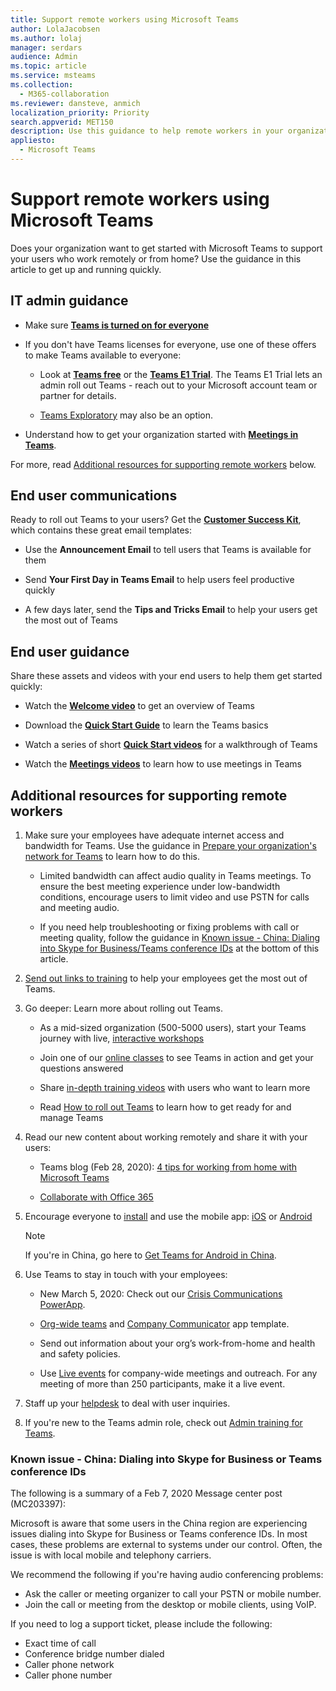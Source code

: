 ```yaml
---
title: Support remote workers using Microsoft Teams
author: LolaJacobsen
ms.author: lolaj
manager: serdars
audience: Admin
ms.topic: article
ms.service: msteams
ms.collection: 
  - M365-collaboration
ms.reviewer: dansteve, anmich
localization_priority: Priority
search.appverid: MET150
description: Use this guidance to help remote workers in your organization to be productive using Microsoft Teams, especially when they're working from home (WFH) in response to the COVID-19 (Coronavirus) outbreak.
appliesto: 
  - Microsoft Teams
---
```


# Support remote workers using Microsoft Teams

Does your organization want to get started with Microsoft Teams to support your users who work remotely or from home? Use the guidance in this article to get up and running quickly.

## IT admin guidance

-  Make sure **[Teams is turned on for everyone](assign-teams-licenses.md)**
    
- If you don't have Teams licenses for everyone, use one of these offers to make Teams available to everyone:

   - Look at **[Teams free](https://support.office.com/article/Welcome-to-Microsoft-Teams-free-6d79a648-6913-4696-9237-ed13de64ae3c)** or the **[Teams E1 Trial](e1-trial-license.md)**. The Teams E1 Trial lets an admin roll out Teams - reach out to your Microsoft account team or partner for details.

   - [Teams Exploratory](teams-exploratory.md) may also be an option. 

- Understand how to get your organization started with **[Meetings in Teams](https://docs.microsoft.com/MicrosoftTeams/tutorial-meetings-in-teams)**. 

For more, read [Additional resources for supporting remote workers](#additional-resources-for-supporting-remote-workers) below.


## End user communications

Ready to roll out Teams to your users? Get the **[Customer Success Kit](https://download.microsoft.com/download/A/E/9/AE984CD4-CF4B-41E7-9ABD-6735E3F01897/MicrosoftTeamsCustomerSuccessKit.zip)**, which contains these great email templates:

- Use the **Announcement Email** to tell users that Teams is available for them

- Send **Your First Day in Teams Email** to help users feel productive quickly

- A few days later, send the **Tips and Tricks Email** to help your users get the most out of Teams

## End user guidance

Share these assets and videos with your end users to help them get started quickly:

- Watch the **[Welcome video](https://support.office.com/article/video-welcome-to-microsoft-teams-b98d533f-118e-4bae-bf44-3df2470c2b12?wt.mc_id=otc_microsoft_teams)** to get an overview of Teams

- Download the **[Quick Start Guide](https://download.microsoft.com/download/D/9/F/D9FE8B9E-22F5-47BF-A1AB-09539C41FCD0/Teams%20QS.pdf)** to learn the Teams basics

- Watch a series of short **[Quick Start videos](https://support.office.com/article/video-what-is-microsoft-teams-422bf3aa-9ae8-46f1-83a2-e65720e1a34d)** for a walkthrough of Teams

- Watch the **[Meetings videos](https://support.office.com/article/join-a-teams-meeting-078e9868-f1aa-4414-8bb9-ee88e9236ee4)** to learn how to use meetings in Teams


## Additional resources for supporting remote workers

1. Make sure your employees have adequate internet access and bandwidth for Teams. Use the guidance in [Prepare your organization's network for Teams](prepare-network.md) to learn how to do this.
   - Limited bandwidth can affect audio quality in Teams meetings. To ensure the best meeting experience under low-bandwidth conditions, encourage users to limit video and use PSTN for calls and meeting audio. 

   - If you need help troubleshooting or fixing problems with call or meeting quality, follow the guidance in [Known issue - China: Dialing into Skype for Business/Teams conference IDs](#known-issue---china-dialing-into-skype-for-business-or-teams-conference-ids) at the bottom of this article.

2.  [Send out links to training](enduser-training.md) to help your employees get the most out of Teams.

3. Go deeper: Learn more about rolling out Teams.
   - As a mid-sized organization (500-5000 users), start your Teams journey with live, [interactive workshops](teams-in-30-workshops.md)

   - Join one of our [online classes](instructor-led-training-teams-landing-page.md) to see Teams in action and get your questions answered  

   - Share [in-depth training videos](https://www.youtube.com/playlist?list=PLXPr7gfUMmKzR7_jXN5s886apYoHNC3Xk) with users who want to learn more

   - Read [How to roll out Teams](How-to-roll-out-teams.md) to learn how to get ready for and manage Teams


    
3. Read our new content about working remotely and share it with your users:
        
      - Teams blog (Feb 28, 2020): [4 tips for working from home with Microsoft Teams](https://techcommunity.microsoft.com/t5/microsoft-teams-blog/4-tips-for-working-from-home-with-microsoft-teams-by-lola/ba-p/1202083)

      - [Collaborate with Office 365](https://support.office.com/article/Collaborate-with-Office-365-ac05a41e-0b49-4420-9ebc-190ee4e744f4)


3.  Encourage everyone to [install](get-clients.md#mobile-clients) and use the mobile app: [iOS](https://go.microsoft.com/fwlink/?LinkId=835758) or [Android](https://go.microsoft.com/fwlink/p/?linkid=2102168)

    > [!NOTE]
    > If you're in China, go here to [Get Teams for Android in China](get-teams-android-in-china.md).

8. Use Teams to stay in touch with your employees:
   - New March 5, 2020: Check out our [Crisis Communications PowerApp](https://powerapps.microsoft.com/blog/crisis-communication-a-power-platform-template/).

   - [Org-wide teams](create-an-org-wide-team.md) and [Company Communicator](https://docs.microsoft.com/microsoftteams/platform/samples/app-templates#company-communicator) app template.
    
   - Send out information about your org’s work-from-home and health and safety policies.
    
   - Use [Live events](teams-live-events/what-are-teams-live-events.md) for company-wide meetings and outreach. For any meeting of more than 250 participants, make it a live event. 

4.  Staff up your [helpdesk](troubleshoot-installation.md) to deal with user inquiries.

7. If you're new to the Teams admin role, check out [Admin training for Teams](itadmin-readiness.md).




### Known issue - China: Dialing into Skype for Business or Teams conference IDs

The following is a summary of a Feb 7, 2020 Message center post (MC203397):

Microsoft is aware that some users in the China region are experiencing issues dialing into Skype for Business or Teams conference IDs. In most cases, these problems are external to systems under our control. Often, the issue is with local mobile and telephony carriers. 

We recommend the following if you're having audio conferencing problems:

- Ask the caller or meeting organizer to call your PSTN or mobile number.
- Join the call or meeting from the desktop or mobile clients, using VoIP.

If you need to log a support ticket, please include the following:
	
- Exact time of call
- Conference bridge number dialed
- Caller phone network
- Caller phone number
